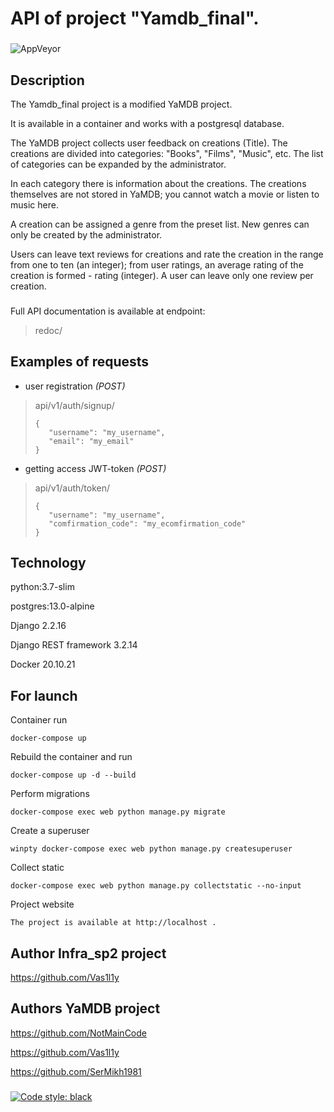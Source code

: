 # API of project "Yamdb_final".

###
![AppVeyor](https://img.shields.io/appveyor/build/vas1l1y/yamdb_final)

## Description

The Yamdb_final project is a modified YaMDB project.

It is available in a container and works with a postgresql database.


The YaMDB project collects user feedback on creations (Title).
The creations are divided into categories: "Books", "Films", "Music", etc.
The list of categories can be expanded by the administrator.

In each category there is information about the creations.
The creations themselves are not stored in YaMDB;
you cannot watch a movie or listen to music here.

A creation can be assigned a genre from the preset list.
New genres can only be created by the administrator.

Users can leave text reviews for creations
and rate the creation in the range from one to ten (an integer);
from user ratings, an average rating of the creation is formed - rating (integer).
A user can leave only one review per creation.

###
Full API documentation is available at endpoint:
>redoc/

## Examples of requests

- user registration *(POST)*
>api/v1/auth/signup/ 
>```
>{
>    "username": "my_username",
>    "email": "my_email"
>}
>```

- getting access JWT-token *(POST)*
>api/v1/auth/token/ 
>```
>{
>    "username": "my_username",
>    "comfirmation_code": "my_ecomfirmation_code"
>}
>```

## Technology

python:3.7-slim

postgres:13.0-alpine

Django 2.2.16

Django REST framework 3.2.14

Docker 20.10.21

## For launch

Container run
```
docker-compose up
```

Rebuild the container and run
```
docker-compose up -d --build
```

Perform migrations
```
docker-compose exec web python manage.py migrate
```

Сreate a superuser
```
winpty docker-compose exec web python manage.py createsuperuser
```

Collect static
```
docker-compose exec web python manage.py collectstatic --no-input
```

Project website
```
The project is available at http://localhost .
```

## Author Infra_sp2 project

https://github.com/Vas1l1y


###


## Authors YaMDB project

https://github.com/NotMainCode

https://github.com/Vas1l1y

https://github.com/SerMikh1981

###
[![Code style: black](https://img.shields.io/badge/code%20style-black-000000.svg)](https://github.com/psf/black)
